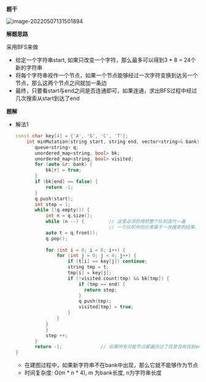 **题干**

![image-20220507131501894](https://cdn.jsdelivr.net/gh/liver0377/images@main/img/image-20220507131501894.png)



**解题思路**

采用BFS来做

- 给定一个字符串start, 如果只改变一个字符，那么最多可以得到3 * 8 = 24个新的字符串
- 将每个字符串视作一个节点，如果一个节点能够经过一次字符变换到达另一个节点，那么这两个节点之间就加一条边
- 最终，只要看start与end之间是否连通即可，如果连通，求出BFS过程中经过几次搜索从start到达了end



**题解**

- 解法1

  ```cpp
  const char key[4] = {'A', 'G', 'C', 'T'};
      int minMutation(string start, string end, vector<string>& bank) {
         queue<string> q;
         unordered_map<string, bool> bk;
         unordered_map<string, bool> visited;
         for (auto &r: bank) {
             bk[r] = true;
         }
         if (bk[end] == false) {
             return -1;
         }
         q.push(start);
         int step = 1;
         while (!q.empty()) {
             int n = q.size();
             while (n --) {         // 这里必须的得把整个队列迭代一遍
                                    // 一个队列中的元素属于一次搜索的结果，即他们从start转换过来的步长相等
             auto t = q.front();
             q.pop();
             
             for (int i = 0; i < 8; i++) {
                 for (int j = 0; j < 4; j++) {
                     if (t[i] == key[j]) continue;
                     string tmp = t;
                     tmp[i] = key[j];
                     if (!visited.count(tmp) && bk[tmp]) {
                         if (tmp == end) {
                           return step;
                         }
                         q.push(tmp);
                         visited[tmp] = true;
                     }
                 }
             }
             }
             step ++;
         }
         return -1;              // 如果所有可能节点都遍历过了还是没有找到end，则表明start到end不可达
  }
  ```

  - 在建图过程中，如果新字符串不在bank中出现，那么它就不能够作为节点
  - 时间复杂度: O(m *  n * 4), m 为bank长度, n为字符串长度

